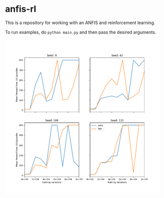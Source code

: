 # anfis-rl
This is a repository for working with an ANFIS and reinforcement learning.

To run examples, do ```python main.py``` and then pass the desired arguments.

![Comparison](graphics/comparison_plots_1.png)
